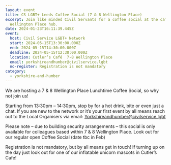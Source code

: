 ```yaml
---
layout: event
title: CS LGBT+ Leeds Coffee Social (7 & 8 Wellington Place)
excerpt: Join like minded Civil Servants for a coffee social at the cafe at
  Wellington Place hub.
date: 2024-01-23T16:11:39.445Z
event:
  host: Civil Service LGBT+ Network
  start: 2024-05-15T13:30:00.000Z
  end: 2024-05-15T14:30:00.000Z
  deadline: 2024-05-15T12:30:00.000Z
  location: Cutler’s Café  7-8 Wellington Place
  email: yorkshireandhumber@civilservice.lgbt
  no-register: Registration is not mandatory
category:
  - yorkshire-and-humber
---
```

We are hosting a 7 & 8 Wellington Place Lunchtime Coffee Social, so why not join us! 

Starting from 13:30pm – 14:30pm, stop by for a hot drink, bite or even just a chat. If you are new to the network or it’s your first event by all means reach out to the Local Organisers via email:  Yorkshireandhumber@civilservice.lgbt 

Please note – due to building security arrangements – this social is only available for colleagues based within 7 & 8 Wellington Place.   Look out for our regular open Coffee Social (date tbc in Feb)

Registration is not mandatory, but by all means get in touch!  If turning up on the day just look out for one of our inflatable unicorn mascots in Cutler’s Cafe!